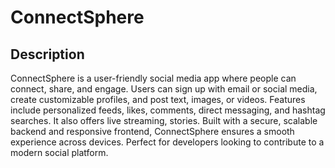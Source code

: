 # ConnectSphere

## Description
ConnectSphere is a user-friendly social media app where people can connect, share, and engage. Users can sign up with email or social media, create customizable profiles, and post text, images, or videos. Features include personalized feeds, likes, comments, direct messaging, and hashtag searches. It also offers live streaming, stories. Built with a secure, scalable backend and responsive frontend, ConnectSphere ensures a smooth experience across devices. Perfect for developers looking to contribute to a modern social platform.
